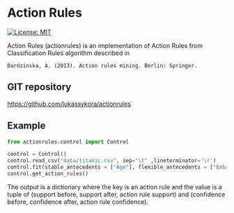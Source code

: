 # Action Rules
 [![License: MIT](https://img.shields.io/badge/License-MIT-yellow.svg)](https://opensource.org/licenses/MIT)

Action Rules (actionrules) is an implementation of Action Rules from Classification Rules algorithm described in

```Dardzinska, A. (2013). Action rules mining. Berlin: Springer.```

## GIT repository

https://github.com/lukassykora/actionrules

## Example

```python
from actionrules.control import Control

control = Control()
control.read_csv("data/titanic.csv", sep="\t" ,lineterminator='\r')
control.fit(stable_antecedents = ["Age"], flexible_antecedents = ["Embarked", "Fare", "Pclass"], consequent = "Survived", conf=55, supp=3, desired_classes = ["1.0"], is_nan=False)
control.get_action_rules()
```

The output is a dictionary where the key is an action rule and the value is a tuple of (support before, support after, action rule support) and (confidence before, confidence after, action rule confidence).
